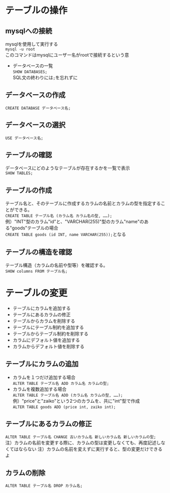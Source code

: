 # テーブルの操作
## mysqlへの接続
  mysqlを使用して実行する  
  `mysql -u root`  
  このコマンドはmysqlにユーザー名がrootで接続するという意  
  * データベースの一覧  
  `SHOW DATABASES;`  
  SQL文の終わりには`;`を忘れずに  


## データベースの作成
  `CREATE DATABASE データベース名;`
## データベースの選択
  `USE データベース名;`
## テーブルの確認
  データベースにどのようなテーブルが存在するかを一覧で表示  
  `SHOW TABLES;`
## テーブルの作成
  テーブル名と、そのテーブルに作成するカラムの名前とカラムの型を指定することができる。  
  `CREATE TABLE テーブル名 (カラム名 カラム名の型, ……);`  
  例）"INT"型のカラム"id"と、"VARCHAR(255)"型のカラム"name"のある"goods"テーブルの場合  
  `CREATE TABLE goods (id INT, name VARCHAR(255));`となる
## テーブルの構造を確認
  テーブル構造（カラムの名前や型等）を確認する。  
  `SHOW columns FROM テーブル名;`


# テーブルの変更
* テーブルにカラムを追加する  
* テーブルにあるカラムの修正  
* テーブルからカラムを削除する  
* テーブルにテーブル制約を追加する  
* テーブルからテーブル制約を削除する  
* カラムにデフォルト値を追加する  
* カラムからデフォルト値を削除する  
## テーブルにカラムの追加
  * カラムを１つだけ追加する場合  
  `ALTER TABLE テーブル名 ADD カラム名 カラムの型;`  
  * カラムを複数追加する場合  
  `ALTER TABLE テーブル名 ADD (カラム名 カラムの型, ……);`  
  例）"price"と"zaiko"という2つのカラムを、共に"int"型で作成  
  `ALTER TABLE goods ADD (price int, zaiko int);`  

## テーブルにあるカラムの修正
  `ALTER TABLE テーブル名 CHANGE 古いカラム名 新しいカラム名 新しいカラムの型;`  
  注）カラムの名前を変更する際に、カラムの型は変更しなくても、再度記述しなくてはならない
  注）カラムの名前を変えずに実行すると、型の変更だけできるよ

## カラムの削除
  `ALTER TABLE テーブル名 DROP カラム名;`  

## 
